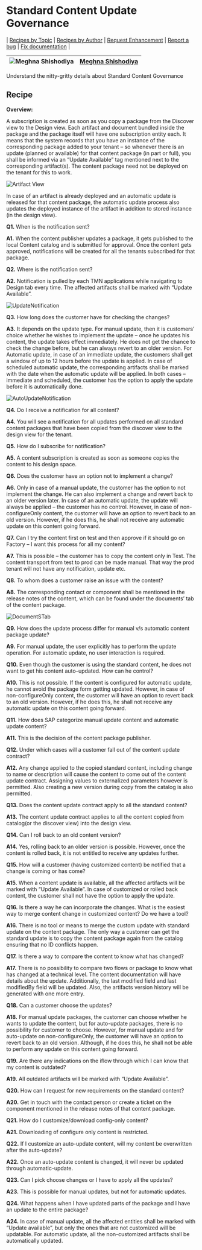 # Standard Content Update Governance

\| [Recipes by Topic](../../readme.md ) \| [Recipes by Author](../../author.md ) \| [Request Enhancement](https://github.com/SAP-samples/cloud-integration-flow/issues/new?assignees=&labels=Recipe%20Fix,enhancement&template=recipe-request.md&title=Improve%20Standard-Content-Update-Governance ) \| [Report a bug](https://github.com/SAP-samples/cloud-integration-flow/issues/new?assignees=&labels=Recipe%20Fix,bug&template=bug_report.md&title=Issue%20with%20Standard-Content-Update-Governance ) \| [Fix documentation](https://github.com/SAP-samples/cloud-integration-flow/issues/new?assignees=&labels=Recipe%20Fix,documentation&template=bug_report.md&title=Docu%20fix%20Standard-Content-Update-Governance ) \|

![Meghna Shishodiya](https://github.com/author-profile.png?size=50 ) | [Meghna Shishodiya](https://github.com/author-profile ) |
----|----|

Understand the nitty-gritty details about Standard Content Governance


## Recipe
**Overview:**

A subscription is created as soon as you copy a package from the Discover view to the Design view.
Each artifact and document bundled inside the package and the package itself will have one subscription entity each. It means that the system records that you have an instance of the corresponding package added to your tenant – so whenever there is an update (planned or available) for that content package (in part or full), you shall be informed via an “Update Available” tag mentioned next to the corresponding artifact(s). The content package need not be deployed on the tenant for this to work.

![Artifact View](ArtifactView.jpg)

In case of an artifact is already deployed and an automatic update is released for that content package, the automatic update process also updates the deployed instance of the artifact in addition to stored instance (in the design view).

**Q1.**  When is the notification sent?

**A1.**  When the content publisher updates a package, it gets published to the local Content catalog and is submitted for approval. Once the content gets approved, notifications will be created for all the tenants subscribed for that package.

**Q2.**  Where is the notification sent?

**A2.**  Notification is pulled by each TMN applications while navigating to Design tab every time. The affected artifacts shall be marked with “Update Available”.

 ![UpdateNotification](UpdateNotification.jpg)

**Q3.** How long does the customer have for checking the changes?

**A3.** It depends on the update type. For manual update, then it is customers’ choice whether he wishes to implement the update – once he updates his content, the update takes effect immediately. He does not get the chance to check the change before, but he can always revert to an older version. For Automatic update, in case of an immediate update, the customers shall get a window of up to 12 hours before the update is applied. In case of scheduled automatic update, the corresponding artifacts shall be marked with the date when the automatic update will be applied. In both cases – immediate and scheduled, the customer has the option to apply the update before it is automatically done.

 ![AutoUpdateNotification](AutoUpdateNotification.jpg)

**Q4.**  Do I receive a notification for all content?

**A4.**  You will see a notification for all updates performed on all standard content packages that have been copied from the discover view to the design view for the tenant.

**Q5.**  How do I subscribe for notification?

**A5.**  A content subscription is created as soon as someone copies the content to his design space.

**Q6.**  Does the customer have an option not to implement a change?

**A6.**  Only in case of a manual update, the customer has the option to not implement the change. He can also implement a change and revert back to an older version later. In case of an automatic update, the update will always be applied – the customer has no control. However, in case of non-configureOnly content, the customer will have an option to revert back to an old version. However, if he does this, he shall not receive any automatic update on this content going forward.

**Q7.**  Can I try the content first on test and then approve if it should go on Factory – I want this process for all my content?

**A7.**  This is possible – the customer has to copy the content only in Test. The content transport from test to prod can be made manual. That way the prod tenant will not have any notification, update etc.

**Q8.**  To whom does a customer raise an issue with the content?

**A8.**  The corresponding contact or component shall be mentioned in the release notes of the content, which can be found under the documents’ tab of the content package.

![DocumentSTab](DocumentSTab.jpg)

**Q9.**  How does the update process differ for manual v/s automatic content package update?

**A9.**  For manual update, the user explicitly has to perform the update operation. For automatic update, no user interaction is required.

**Q10.**  Even though the customer is using the standard content, he does not want to get his content auto–updated. How can he control?

**A10.**  This is not possible. If the content is configured for automatic update, he cannot avoid the package form getting updated. However, in case of non-configureOnly content, the customer will have an option to revert back to an old version. However, if he does this, he shall not receive any automatic update on this content going forward.

**Q11.**   How does SAP categorize manual update content and automatic update content?

**A11.**   This is the decision of the content package publisher.

**Q12.**  Under which cases will a customer fall out of the content update contract?

**A12.**   Any change applied to the copied standard content, including change to name or description will cause the content to come out of the content update contract. Assigning values to externalized parameters however is permitted. Also creating a new version during copy from the catalog is also permitted.

**Q13.**  Does the content update contract apply to all the standard content?

**A13.**  The content update contract applies to all the content copied from catalog(or the discover view) into the design view.

**Q14.**  Can I roll back to an old content version?

**A14.**   Yes, rolling back to an older version is possible. However, once the content is rolled back, it is not entitled to receive any updates further.

**Q15.**  How will a customer (having customized content) be notified that a change is coming or has come?

**A15.**   When a content update is available, all the affected artifacts will be marked with “Update  Available”. In case of customized or rolled back content, the customer shall not have the option to apply the update.

**Q16.**  Is there a way he can incorporate the changes. What is the easiest way to merge content change in customized content? Do we have a tool?

**A16.**  There is no tool or means to merge the custom update with standard update on the content package. The only way a customer can get the standard update is to copy the content package again from the catalog ensuring that no ID conflicts happen.

**Q17.**  Is there a way to compare the content to know what has changed?

**A17.**  There is no possibility to compare two flows or package to know what has changed at a technical level. The content documentation will have details about the update. Additionally, the last modified field and last modifiedBy field will be updated. Also, the artifacts version history will be generated with one more entry.

**Q18.**  Can a customer choose the updates?

**A18.**  For manual update packages, the customer can choose whether he wants to update the content, but for auto-update packages, there is no possibility for customer to choose. However, for manual update and for auto-update on non-configureOnly, the customer will have an option to revert back to an old version. Although, if he does this, he shall not be able to perform any update on this content going forward.

**Q19.**  Are there any indications on the iflow through which I can know that my content is outdated?

**A19.**  All outdated artifacts will be marked with “Update Available”.

**Q20.**  How can I request for new requirements on the standard content?

**A20.**  Get in touch with the contact person or create a ticket on the component mentioned in the release notes of that content package.

**Q21.**  How do I customize/download config-only content?

**A21.**  Downloading of configure only content is restricted.

**Q22.**  If I customize an auto-update content, will my content be overwritten after the auto-update?

**A22.**  Once an auto-update content is changed, it will never be updated through automatic-update.

**Q23.**  Can I pick choose changes or I have to apply all the updates?

**A23.**  This is possible for manual updates, but not for automatic updates.

**Q24.**  What happens when I have updated parts of the package and I have an update to the entire package?

**A24.**  In case of manual update, all the affected entities shall be marked with “Update available”, but only the ones that are not customized will be updatable. For automatic update, all the non-customized artifacts shall be automatically updated.


